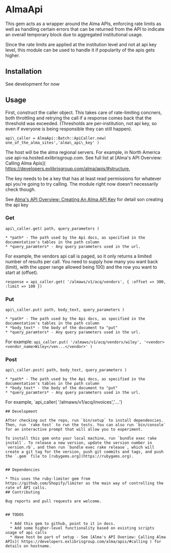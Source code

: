 # AlmaApi

This gem acts as a wrapper around the Alma APIs, enforcing rate limits as well as handling certain errors that can be returned from the API to indicate an overall temporary block due to aggregated institutional usage.  

Since the rate limits are applied at the institution level and not at api key level, this module can be used to handle it if popularity of the apis gets higher.

## Installation

See development for now


## Usage

First, construct the caller object. This takes care of rate-limiting concners, both throttling and retrying the call if a response comes back that the threshold was exceeded. (Thresholds are per-institution, not api key, so even if everyone is being responsible they can still happen).

`api\_caller = AlmaApi::Batch::ApiCaller.new( one_of_the_alma_sites','alma\_api\_key' )`


The host will be the alma regional servers. For example, in North America use api-na.hosted.exlibrisgroup.com. See full list at [Alma's API Overview: Calling Alma Apis]( https://developers.exlibrisgroup.com/alma/apis/#structure,

The key needs to be a key that has at least read permissions for whatever api you're going to try calling. The module right now doesn't necessarily check though.

See [Alma's API Overview: Creating An Alma API Key]( https://developers.exlibrisgroup.com/alma/apis/#defining ) for detail son creating the api key 



### Get

    

`api\_caller.get( path, query_parameters )`


    * *path* - The path used by the Api docs, as specified in the documentation's tables in the path column
    * *query_paramters* - Any query parameters used in the url.

For example, the vendors api call is paged, so it only returns a limited number of results per call. You need to supply how many you want back (limit), with the upper range allowed being 100) and the row you want to start at (offset).


`response = api_caller.get( '/almaws/v1/acq/vendors', { :offset => 300, :limit => 100 })`


### Put

`api\_caller.put( path, body_text, query_parameters )`

    * *path* - The path used by the Api docs, as specified in the documentation's tables in the path column
    * *body_text* - the body of the document to "put"
    * *query_paramters* - Any query parameters used in the url.


For example:
`api_caller.put( '/almaws/v1/acq/vendors/wiley', '<vendor><vendor_name>Wiley</ven...</vendor>' )`



### Post


`api\_caller.post( path, body_text, query_parameters )`

    * *path* - The path used by the Api docs, as specified in the documentation's tables in the path column
    * *body_text* - the body of the document to "put"
    * *query_paramters* - Any query parameters used in the url.

For example, `api\_caller(  '/almaws/v1/acq/invoices','<invoice>....</invoice>')

```
## Development

After checking out the repo, run `bin/setup` to install dependencies. Then, run `rake test` to run the tests. You can also run `bin/console` for an interactive prompt that will allow you to experiment.

To install this gem onto your local machine, run `bundle exec rake install`. To release a new version, update the version number in `version.rb`, and then run `bundle exec rake release`, which will create a git tag for the version, push git commits and tags, and push the `.gem` file to [rubygems.org](https://rubygems.org).


## Dependencies

* This uses the ruby-limiter gem from https://github.com/Shopify/limiter as the main way of controlling the rate of API calls.
## Contributing

Bug reports and pull requests are welcome. 


## TODOS

  * Add this gem to github, point to it in docs.
  * Add some higher-level functionality based on existing scripts usage of api calls
  * Have host be part of setup - See [Alma's API Overiew: Calling Alma APIs]( https://developers.exlibrisgroup.com/alma/apis/#calling ) for details on hostname.


  
  





